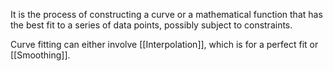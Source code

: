 It is the process of constructing a curve or a mathematical function that has the best fit to a series of data points, possibly subject to constraints.

Curve fitting can either involve [[Interpolation]], which is for a perfect fit or [[Smoothing]].
